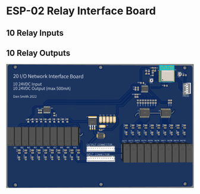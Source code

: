 # ESP-02 Relay Interface Board

## 10 Relay Inputs

## 10 Relay Outputs

![PCB View](Interface-PCB-View.png)
